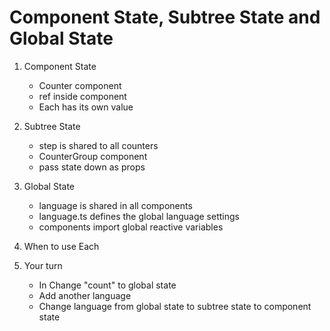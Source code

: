 # Component State, Subtree State and Global State

1. Component State
	- Counter component
	- ref inside component
	- Each has its own value
	
2. Subtree State
	- step is shared to all counters
	- CounterGroup component
	- pass state down as props
	
3. Global State
	- language is shared in all components
	- language.ts defines the global language settings
	- components import global reactive variables
	
4. When to use Each

5. Your turn
	- In <Counter /> Change "count" to global state
	- Add another language
	- Change language from global state to subtree state to component state
	
